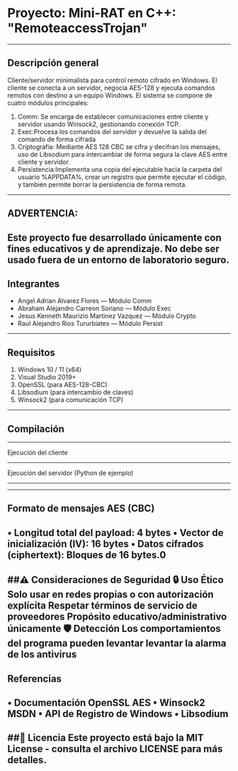 # Proyecto: Mini-RAT en C++: "RemoteaccessTrojan"
---
## Descripción general
Cliente/servidor minimalista para control remoto cifrado en Windows. El cliente se conecta a un servidor, negocia AES-128 y ejecuta comandos remotos con destino a un equipo Windows.
El sistema se compone de cuatro módulos principales: 
1) Comm: Se encarga de establecer comunicaciones entre cliente y servidor usando Winsock2, gestionando conexión TCP.
2) Exec:Procesa los comandos del servidor y devuelve la salida del comando de forma cifrada  
3) Criptografía: Mediante AES 128 CBC se cifra y decifran los mensajes, uso de Libsodium para intercambiar de forma segura la clave AES entre cliente y servidor.
4) Persistencia:Implementa una copia del ejecutable hacia la carpeta del usuario %APPDATA%, crear un registro que permite ejecutar el código, y también permite borrar la persistencia de forma remota.  
---
## ADVERTENCIA: 
Este proyecto fue desarrollado únicamente con fines educativos y de aprendizaje. No debe ser usado fuera de un entorno de laboratorio seguro. 
---
## Integrantes
- Angel Adrian Alvarez Flores — Módulo Comm
- Abraham Alejandro Carreon Soriano — Módulo Exec
- Jesus Kenneth Maurizio Martinez Vazquez  — Módulo Crypto
- Raul Alejandro Rios Tururbiates — Módulo Persist
---
## Requisitos
1) Windows 10 / 11 (x64)
2) Visual Studio 2019+
3) OpenSSL (para AES-128-CBC)
4) Libsodium (para intercambio de claves)
5) Winsock2 (para comunicación TCP)
---
## Compilación
***
Ejecución del cliente
***
Ejecución del servidor (Python de ejemplo)
***
---
## Formato de mensajes AES (CBC) 
• Longitud total del payload: 4 bytes
• Vector de inicialización (IV): 16 bytes
• Datos cifrados (ciphertext): Bloques de 16 bytes.0
---
##⚠️ Consideraciones de Seguridad
🔒 Uso Ético
Solo usar en redes propias o con autorización explícita
Respetar términos de servicio de proveedores
Propósito educativo/administrativo únicamente
🛡️ Detección
Los comportamientos del programa pueden levantar levantar la alarma de los antivirus
---
## Referencias
• Documentación OpenSSL AES
• Winsock2 MSDN
• API de Registro de Windows
• Libsodium 
---
##📄 Licencia
Este proyecto está bajo la MIT License - consulta el archivo LICENSE para más detalles.
---
